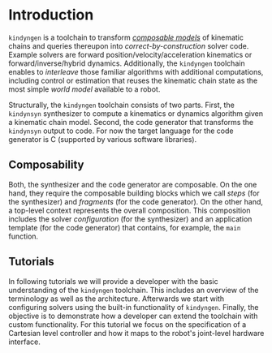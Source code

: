 # Introduction

`kindyngen` is a toolchain to transform [_composable models_](https://github.com/comp-rob2b/modelling-tutorial) of kinematic chains and queries thereupon into _correct-by-construction_ solver code. Example solvers are forward position/velocity/acceleration kinematics or forward/inverse/hybrid dynamics. Additionally, the `kindyngen` toolchain enables to _interleave_ those familiar algorithms with additional computations, including control or estimation that reuses the kinematic chain state as the most simple _world model_ available to a robot.

Structurally, the `kindyngen` toolchain consists of two parts. First, the `kindynsyn` synthesizer to compute a kinematics or dynamics algorithm given a kinematic chain model. Second, the code generator that transforms the `kindynsyn` output to code. For now the target language for the code generator is C (supported by various software libraries).


## Composability

Both, the synthesizer and the code generator are composable. On the one hand, they require the composable building blocks which we call _steps_ (for the synthesizer) and _fragments_ (for the code generator). On the other hand, a top-level context represents the overall composition. This composition includes the solver _configuration_ (for the synthesizer) and an application template (for the code generator) that contains, for example, the `main` function.


## Tutorials

In following tutorials we will provide a developer with the basic understanding of the `kindyngen` toolchain. This includes an overview of the terminology as well as the architecture. Afterwards we start with configuring solvers using the built-in functionality of `kindyngen`. Finally, the objective is to demonstrate how a developer can extend the toolchain with custom functionality. For this tutorial we focus on the specification of a Cartesian level controller and how it maps to the robot's joint-level hardware interface.
